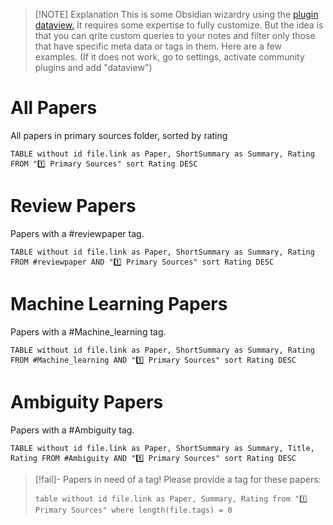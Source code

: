 
> [!NOTE] Explanation
> This is some Obsidian wizardry using the [plugin dataview.](https://github.com/blacksmithgu/obsidian-dataview) It requires some expertise to fully customize. But the idea is that you can qrite custom queries to your notes and filter only those that have specific meta data or tags in them. Here are a few examples. (If it does not work, go to settings, activate community plugins and add "dataview")

# All Papers
All papers in primary sources folder, sorted by rating

```dataview
TABLE without id file.link as Paper, ShortSummary as Summary, Rating FROM "1️⃣ Primary Sources" sort Rating DESC
```

# Review Papers
Papers with a #reviewpaper tag.

```dataview
TABLE without id file.link as Paper, ShortSummary as Summary, Rating FROM #reviewpaper AND "1️⃣ Primary Sources" sort Rating DESC
```


# Machine Learning Papers
Papers with a #Machine_learning   tag.

```dataview
TABLE without id file.link as Paper, ShortSummary as Summary, Rating FROM #Machine_learning AND "1️⃣ Primary Sources" sort Rating DESC
```


# Ambiguity Papers
Papers with a #Ambiguity   tag.
```dataview
TABLE without id file.link as Paper, ShortSummary as Summary, Title, Rating FROM #Ambiguity AND "1️⃣ Primary Sources" sort Rating DESC
```


> [!fail]- Papers in need of a tag!
> Please provide a tag for these papers: 
> ```dataview
> table without id file.link as Paper, Summary, Rating from "1️⃣ Primary Sources" where length(file.tags) = 0
> ```
